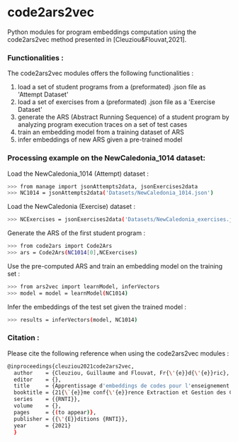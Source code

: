# code2ars2vec
Python modules for program embeddings computation using the code2ars2vec method presented in [Cleuziou&Flouvat,2021].

### Functionalities :
The code2ars2vec modules offers the following functionalities :
1. load a set of student programs from a (preformated) .json file as 'Attempt Dataset' 
2. load a set of exercises from a (preformated) .json file as a 'Exercise Dataset'
2. generate the ARS (Abstract Running Sequence) of a student program by analyzing program execution traces on a set of test cases
4. train an embedding model from a training dataset of ARS
5. infer embeddings of new ARS given a pre-trained model

### Processing example on the NewCaledonia_1014 dataset:
Load the NewCaledonia_1014 (Attempt) dataset :
```sh
>>> from manage import jsonAttempts2data, jsonExercises2data
>>> NC1014 = jsonAttempts2data('Datasets/NewCaledonia_1014.json')
```
Load the NewCaledonia (Exercise) dataset :
```sh
>>> NCExercises = jsonExercises2data('Datasets/NewCaledonia_exercises.json')
```
Generate the ARS of the first student program :
```sh
>>> from code2ars import Code2Ars
>>> ars = Code2Ars(NC1014[0],NCExercises)
```
Use the pre-computed ARS and train an embedding model on the training set :
```sh
>>> from ars2vec import learnModel, inferVectors
>>> model = model = learnModel(NC1014)
```
Infer the embeddings of the test set given the trained model :
```sh
>>> results = inferVectors(model, NC1014)
```

### Citation :

Please cite the following reference when using the code2ars2vec modules :

```sh
@inproceedings{cleuziou2021code2ars2vec,
  author    = {Cleuziou, Guillaume and Flouvat, Fr{\'{e}}d{\'{e}}ric},
  editor    = {},
  title     = {Apprentissage d'embeddings de codes pour l'enseignement de la programmation : une approche fond{\'{e}}e sur l'analyse des traces d'ex{\'{e}}cution},
  booktitle = {21{\`{e}}me conf{\'{e}}rence Extraction et Gestion des Connaissances,{EGC} 2021, Montpellier, France, January 25-29, 2021},
  series    = {{RNTI}},
  volume    = {},
  pages     = {(to appear)},
  publisher = {{\'{E}}ditions {RNTI}},
  year      = {2021}
  }
```
